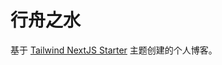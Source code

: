 # 行舟之水

基于 [Tailwind NextJS Starter](https://github.com/timlrx/tailwind-nextjs-starter-blog) 主题创建的个人博客。
